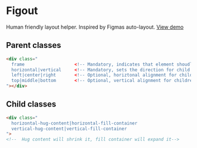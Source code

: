 # Figout
Human friendly layout helper. Inspired by Figmas auto-layout. [View demo](https://trevald.github.io/figout/)

## Parent classes

```html
<div class="
  frame                   <!-- Mandatory, indicates that element shoudl act like a parent -->
  horizontal|vertical     <!-- Mandatory, sets the direction for child elements -->
  left|center|right       <!-- Optional, horiztonal alignment for children -->
  top|middle|bottom       <!-- Optional, vertical alignment for children -->
"></div>                       
```

## Child classes
```html
<div class="
  horizontal-hug-content|horizontal-fill-container
  vertical-hug-content|vertical-fill-container
">
<!--  Hug content will shrink it, fill container will expand it-->
```
